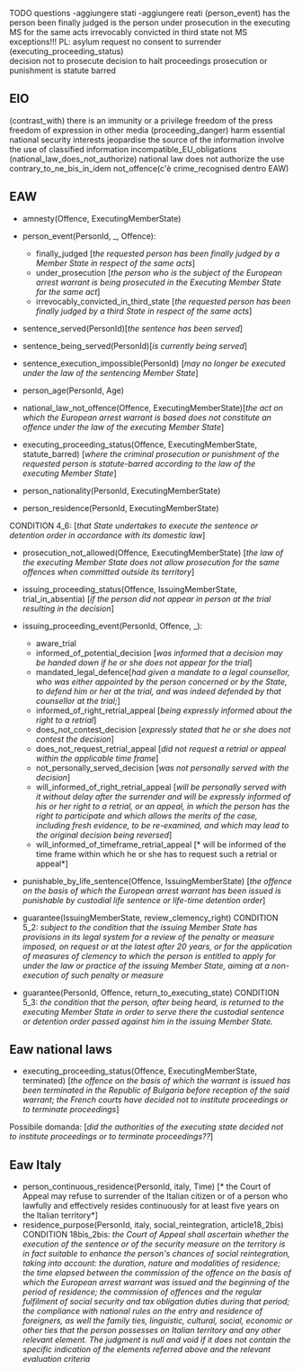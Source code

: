 TODO questions
-aggiungere stati
-aggiungere reati
(person_event)
    has the person been finally judged
    is the person under prosecution in the executing MS for the same acts
    irrevocably convicted in third state not MS
exceptions!!!
    PL:
        asylum request
        no consent to surrender
(executing_proceeding_status)    
    decision not to prosecute
    decision to halt proceedings
    prosecution or punishment is statute barred
    



## EIO
(contrast_with)
    there is an immunity or a privilege
    freedom of the press
    freedom of expression in other media
(proceeding_danger)
    harm essential national security interests
    jeopardise the source of the information
    involve the use of classified information
    incompatible_EU_obligations
(national_law_does_not_authorize)
    national law does not authorize the use
contrary_to_ne_bis_in_idem
not_offence(c'è crime_recognised dentro EAW)


## EAW
- amnesty(Offence, ExecutingMemberState)
- person_event(PersonId, _, Offence):
    - finally_judged
    [*the requested person has been finally judged by a Member State in respect of the same acts*]
    - under_prosecution
    [*the person who is the subject of the European arrest warrant is being prosecuted in the Executing Member State for the same act*]
    - irrevocably_convicted_in_third_state
    [*the requested person has been finally judged by a third State in respect of the same acts*]

- sentence_served(PersonId)[*the sentence has been served*]
- sentence_being_served(PersonId)[*is currently being served*]
- sentence_execution_impossible(PersonId) [*may no longer be executed under the law of the sentencing Member State*]

- person_age(PersonId, Age)
- national_law_not_offence(Offence, ExecutingMemberState)[*the act on which the European arrest warrant is based does not constitute an offence under the law of the executing Member State*]


- executing_proceeding_status(Offence, ExecutingMemberState, statute_barred) [*where the criminal prosecution or punishment of the requested person is statute-barred according to the law of the executing Member State*]

- person_nationality(PersonId, ExecutingMemberState)
- person_residence(PersonId, ExecutingMemberState)

CONDITION 4_6: [*that State undertakes to execute the sentence or detention order in accordance with its domestic law*]

- prosecution_not_allowed(Offence, ExecutingMemberState)
[*the law of the executing Member State does not allow prosecution for the same offences when committed outside its territory*]

- issuing_proceeding_status(Offence, IssuingMemberState, trial_in_absentia) [*if the person did not appear in person at the trial resulting in the decision*]

- issuing_proceeding_event(PersonId, Offence, _):
    - aware_trial
    - informed_of_potential_decision [*was informed that a decision may be handed down if he or she does not appear for the trial*]
    - mandated_legal_defence[*had given a mandate to a legal counsellor, who was either appointed by the person concerned or by the State, to defend him or her at the trial, and was indeed defended by that counsellor at the trial;*]
    - informed_of_right_retrial_appeal [*being expressly informed about the right to a retrial*]
    - does_not_contest_decision [*expressly stated that he or she does not contest the decision*]
    - does_not_request_retrial_appeal [*did not request a retrial or appeal within the applicable time frame*]
    - not_personally_served_decision [*was not personally served with the decision*]
    - will_informed_of_right_retrial_appeal [*will be personally served with it without delay after the surrender and will be expressly informed of his or her right to a retrial, or an appeal, in which the person has the right to participate and which allows the merits of the case, including fresh evidence, to be re-examined, and which may lead to the original decision being reversed*]
    - will_informed_of_timeframe_retrial_appeal [* will be informed of the time frame within which he or she has to request such a retrial or appeal*]

- punishable_by_life_sentence(Offence, IssuingMemberState)
[*the offence on the basis of which the European arrest warrant has been issued is punishable by custodial life sentence or life-time detention order*]

- guarantee(IssuingMemberState, review_clemency_right)
CONDITION 5_2: *subject to the condition that the issuing Member State has provisions in its legal system for a review of the penalty or measure imposed, on request or at the latest after 20 years, or for the application of measures of clemency to which the person is entitled to apply for under the law or practice of the issuing Member State, aiming at a non-execution of such penalty or measure*

- guarantee(PersonId, Offence, return_to_executing_state)
CONDITION 5_3: *the condition that the person, after being heard, is returned to the executing Member State in order to serve there the custodial sentence or detention order passed against him in the issuing Member State.*

## Eaw national laws
- executing_proceeding_status(Offence, ExecutingMemberState, terminated)
[*the offence on the basis of which the warrant is issued has been terminated in the Republic of Bulgaria before reception of the said warrant*;
*the French courts have decided not to institute proceedings or to terminate proceedings*]

Possibile domanda: [*did the authorities of the executing state decided  not to institute proceedings or to terminate proceedings??*]

## Eaw Italy



- person_continuous_residence(PersonId, italy, Time) [* the Court of Appeal may refuse to surrender of the Italian citizen or of a person who lawfully and effectively resides continuously for at least five years on the Italian territory*]
- residence_purpose(PersonId, italy, social_reintegration, article18_2bis) 
CONDITION 18bis_2bis: *the Court of Appeal shall ascertain whether the execution of the sentence or of the security measure on the territory is in fact suitable to enhance the person's chances of social reintegration, taking into account: the duration, nature and modalities of residence; the time elapsed between the commission of the offence on the basis of which the European arrest warrant was issued and the beginning of the period of residence; the commission of offences and the regular fulfilment of social security and tax obligation duties during that period; the compliance with national rules on the entry and residence of foreigners, as well the family ties, linguistic, cultural, social, economic or other ties that the person possesses on Italian territory and any other relevant element. The judgment is null and void if it does not contain the specific indication of the elements referred above and the relevant evaluation criteria*
